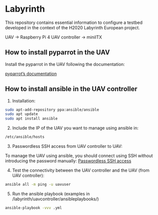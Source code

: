 # Labyrinth

This repository contains essential information to configure a testbed developed in the context of the H2020 Labyrinth European project.

UAV -> Raspberry Pi 4
UAV controller -> miniITX

## How to install pyparrot in the UAV

Install the pyparrot in the UAV following the documentation:

[pyparrot’s documentation](https://pyparrot.readthedocs.io/en/latest/)

## How to install ansible in the UAV controller

1. Installation:
``` bash
sudo apt-add-repository ppa:ansible/ansible
sudo apt update
sudo apt install ansible
```

2. Include the IP of the UAV you want to manage using ansible in:
```bash
/etc/ansible/hosts
```

3. Passwordless SSH access from UAV controller to UAV:

To manage the UAV using ansible, you should connect using SSH without introducing the password manually:
[Passwordless SSH access](https://www.raspberrypi.org/documentation/remote-access/ssh/passwordless.md)

4. Test the connectivity between the UAV controller and the UAV (from UAV controller):

```bash
ansible all -m ping -u uavuser
```

5. Run the ansible playbook (examples in /labyrinth/uavcontroller/ansibleplaybooks/)
```bash
ansible-playbook -vvv .yml
```

